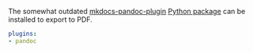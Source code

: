 The somewhat outdated [mkdocs-pandoc-plugin](https://lab.gsi.upm.es/docs/mkdocs-material) [Python package](https://pypi.org/project/mkdocs-pandoc-plugin/) can be installed to export to PDF.

```yaml title="mkdocs.yml"
plugins:
- pandoc
```
